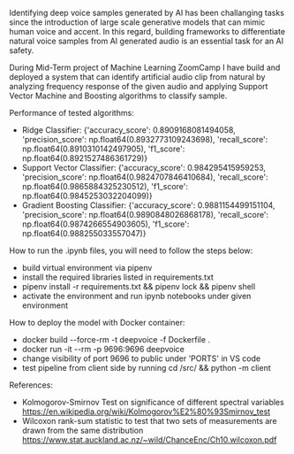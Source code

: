 Identifying deep voice samples generated by AI has been challanging tasks since the introduction of large scale generative models that can mimic human voice and accent. In this regard, building frameworks to differentiate natural voice samples from AI generated audio is an essential task for an AI safety.

During Mid-Term project of Machine Learning ZoomCamp I have build and deployed a system that can identify artificial audio clip from natural by analyzing frequency response of the given audio and applying Support Vector Machine and Boosting algorithms to classify sample.

Performance of tested algorithms:
- Ridge Classifier: 
                    {'accuracy_score': 0.8909168081494058,
                    'precision_score': np.float64(0.8932773109243698),
                    'recall_score': np.float64(0.8910310142497905),
                    'f1_score': np.float64(0.8921527486361729)}
- Support Vector Classifier:
                    {'accuracy_score': 0.984295415959253,
                    'precision_score': np.float64(0.9824707846410684),
                    'recall_score': np.float64(0.9865884325230512),
                    'f1_score': np.float64(0.9845253032204099)}
- Gradient Boosting Classifier:
                    {'accuracy_score': 0.9881154499151104,
                    'precision_score': np.float64(0.9890848026868178),
                    'recall_score': np.float64(0.9874266554903605),
                    'f1_score': np.float64(0.988255033557047)}

How to run the .ipynb files, you will need to follow the steps below:
- build virtual environment via pipenv
- install the required libraries listed in requirements.txt
- pipenv install -r requirements.txt && pipenv lock && pipenv shell
- activate the environment and run ipynb notebooks under given environment

How to deploy the model with Docker container:
- docker build --force-rm -t deepvoice -f Dockerfile .
- docker run -it --rm -p 9696:9696 deepvoice
- change visibility of port 9696 to public under 'PORTS' in VS code
- test pipeline from client side by running cd /src/ && python -m client

References:
- Kolmogorov-Smirnov Test on significance of different spectral variables https://en.wikipedia.org/wiki/Kolmogorov%E2%80%93Smirnov_test
- Wilcoxon rank-sum statistic to test that two sets of measurements are drawn from the same distribution https://www.stat.auckland.ac.nz/~wild/ChanceEnc/Ch10.wilcoxon.pdf

